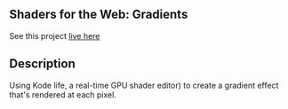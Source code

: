 ## Shaders for the Web: Gradients

See this project [live here](...)


## Description

Using Kode life, a real-time GPU shader editor) to create a gradient effect that's rendered at each pixel.

